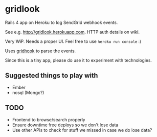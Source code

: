 # gridlook

Rails 4 app on Heroku to log SendGrid webhook events.

See e.g. <http://gridlook.herokuapp.com>. HTTP auth details on wiki.

Very WiP. Needs a proper UI. Feel free to use `heroku run console` :)

Uses [gridhook](https://github.com/injekt/gridhook) to parse the events.

Since this is a tiny app, please do use it to experiment with technologies.

## Suggested things to play with
* Ember
* nosql (Mongo?)

## TODO
* Frontend to browse/search properly
* Ensure downtime free deploys so we don't lose data
* Use other APIs to check for stuff we missed in case we do lose data?
